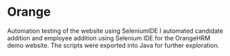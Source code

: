 # Orange
Automation testing of the website using SeleniumIDE 
I automated candidate addition and employee addition using Selenium IDE for the OrangeHRM demo website.
The scripts were exported into Java for further exploration.
